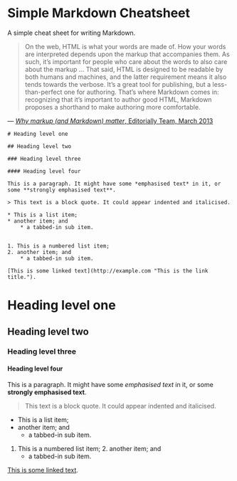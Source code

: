 Simple Markdown Cheatsheet
==========================

A simple cheat sheet for writing Markdown.

> On the web, HTML is what your words are made of. How your words are interpreted depends upon the markup that accompanies them. As such, it’s important for people who care about the words to also care about the markup ... That said, HTML is designed to be readable by both humans and machines, and the latter requirement means it also tends towards the verbose. It’s a great tool for publishing, but a less-than-perfect one for authoring. That’s where Markdown comes in: recognizing that it’s important to author good HTML, Markdown proposes a shorthand to make authoring more comfortable.

— [*Why markup (and Markdown) matter*, Editorially Team, March 2013](http://web.archive.org/web/20140213181907/http://stet.editorially.com/articles/why-markup-and-markdown-matter/)


```
# Heading level one

## Heading level two

### Heading level three

#### Heading level four

This is a paragraph. It might have some *emphasised text* in it, or some **strongly emphasised text**.

> This text is a block quote. It could appear indented and italicised.

* This is a list item;
* another item; and
    * a tabbed-in sub item.


1. This is a numbered list item;
2. another item; and
    * a tabbed-in sub item.

[This is some linked text](http://example.com "This is the link title.").

```

# Heading level one
## Heading level two
### Heading level three

#### Heading level four
This is a paragraph. It might have some *emphasised text* in it, or some **strongly emphasised text**.

> This text is a block quote. It could appear indented and italicised.

* This is a list item;
* another item; and
    * a tabbed-in sub item.


1. This is a numbered list item; 2. another item; and
    * a tabbed-in sub item.

[This is some linked text](http://example.com "This is the link title.").
